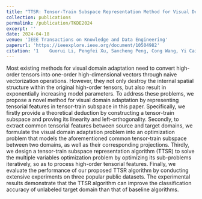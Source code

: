 ```yaml
---
title: "TTSR: Tensor-Train Subspace Representation Method for Visual Domain Adaptation"
collection: publications
permalink: /publication/TKDE2024
excerpt: ''
date: 2024-04-18
venue: 'IEEE Transactions on Knowledge and Data Engineering'
paperurl: 'https://ieeexplore.ieee.org/document/10504982'
citation: '1	Guorui Li, Pengfei Xu, Sancheng Peng, Cong Wang, Yi Cai, Shui Yu. TTSR: Tensor-Train Subspace Representation Method for Visual Domain Adaptation. IEEE Transactions on Knowledge and Data Engineering. DOI: 10.1109/TKDE.2024.3391019.'
---
```


Most existing methods for visual domain adaptation need to convert high-order tensors into one-order high-dimensional vectors through naive vectorization operations. However, they not only destroy the internal spatial structure within the original high-order tensors, but also result in exponentially increasing model parameters. To address these problems, we propose a novel method for visual domain adaptation by representing tensorial features in tensor-train subspace in this paper. Specifically, we firstly provide a theoretical deduction by constructing a tensor-train subspace and proving its linearity and left-orthogonality. Secondly, to extract common tensorial features between source and target domains, we formulate the visual domain adaptation problem into an optimization problem that models the aforementioned common tensor-train subspace between two domains, as well as their corresponding projections. Thirdly, we design a tensor-train subspace representation algorithm (TTSR) to solve the multiple variables optimization problem by optimizing its sub-problems iteratively, so as to process high-order tensorial features. Finally, we evaluate the performance of our proposed TTSR algorithm by conducting extensive experiments on three popular public datasets. The experimental results demonstrate that the TTSR algorithm can improve the classification accuracy of unlabeled target domain than that of baseline algorithms.
